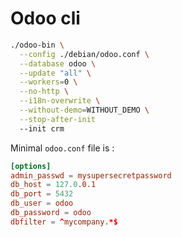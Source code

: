 # Odoo cli

```bash
./odoo-bin \
  --config ./debian/odoo.conf \
  --database odoo \
  --update "all" \
  --workers=0 \
  --no-http \
  --i18n-overwrite \
  --without-demo=WITHOUT_DEMO \
  --stop-after-init
  --init crm
```

Minimal `odoo.conf` file is : 

```toml
[options]
admin_passwd = mysupersecretpassword
db_host = 127.0.0.1
db_port = 5432
db_user = odoo
db_password = odoo
dbfilter = ^mycompany.*$
```
